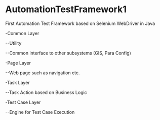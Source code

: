 # AutomationTestFramework1
First Automation Test Framework based on Selenium WebDriver in Java

-Common Layer

  --Utility
  
  --Common interface to other subsystems (GIS, Para Config)
  
-Page Layer

  --Web page such as navigation etc.
  
-Task Layer

  --Task Action based on Business Logic
  
-Test Case Layer

  --Engine for Test Case Execution
